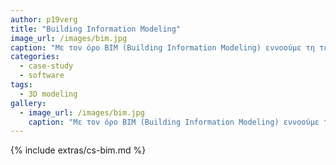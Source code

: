 ```yaml
---
author: p19verg
title: "Building Information Modeling"
image_url: /images/bim.jpg
caption: "Με τον όρο BIM (Building Information Modeling) εννοούμε τη τεχνολογία λογισμικού που χρησιμοποιείται στο χώρο της αρχιτεκτονικής για τον ψηφιακό μοντελισμό κτιρίων σε τρισδιάστατο χώρο με φυσικά χαρακτηριστικά όπως φυσικές δυνάμεις και αντοχή σκελετού κτιρίων."
categories:
  - case-study
  - software
tags:
  - 3D modeling
gallery:
  - image_url: /images/bim.jpg
    caption: "Με τον όρο BIM (Building Information Modeling) εννοούμε τη τεχνολογία λογισμικού που χρησιμοποιείται στο χώρο της αρχιτεκτονικής για τον ψηφιακό μοντελισμό κτιρίων σε τρισδιάστατο χώρο με φυσικά χαρακτηριστικά όπως φυσικές δυνάμεις και αντοχή σκελετού κτιρίων."
---
```


{% include extras/cs-bim.md %}

